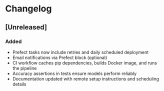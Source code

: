 # Changelog

## [Unreleased]
### Added
- Prefect tasks now include retries and daily scheduled deployment
- Email notifications via Prefect block (optional)
- CI workflow caches pip dependencies, builds Docker image, and runs the pipeline
- Accuracy assertions in tests ensure models perform reliably
- Documentation updated with remote setup instructions and scheduling details

